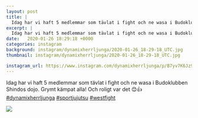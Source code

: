 ```yaml
---
layout: post
title: |
  Idag har vi haft 5 medlemmar som tävlat i fight och ne wasa i Budoklubben Shindos dojo
excerpt: |
  Idag har vi haft 5 medlemmar som tävlat i fight och ne wasa i Budoklubben Shindos dojo. Grymt kämpat alla! Och roligt var det 😊👍   
date:   2020-01-26 18:29:18 +0000
categories: instagram
background: instagram/dynamixherrljunga/2020-01-26_18-29-18_UTC.jpg
thumbnail: instagram/dynamixherrljunga/2020-01-26_18-29-18_UTC.jpg

instagram_url: https://www.instagram.com/dynamixherrljunga/p/B7yv7K6Jz94
---
```

Idag har vi haft 5 medlemmar som tävlat i fight och ne wasa i Budoklubben Shindos dojo. Grymt kämpat alla! Och roligt var det 😊👍 [#dynamixherrljunga](https://www.instagram.com/explore/tags/dynamixherrljunga/) [#sportjujutsu](https://www.instagram.com/explore/tags/sportjujutsu/) [#westfight](https://www.instagram.com/explore/tags/westfight/)



<img src='{{ site.baseurl }}/instagram/dynamixherrljunga/2020-01-26_18-29-18_UTC.jpg' class='img-fluid' />
